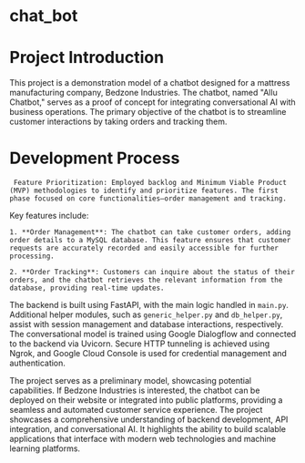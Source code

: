# chat_bot
# Project Introduction

This project is a demonstration model of a chatbot designed for a mattress manufacturing company, Bedzone Industries. The chatbot, named "Allu Chatbot," serves as a proof of concept for integrating conversational AI with business operations. The primary objective of the chatbot is to streamline customer interactions by taking orders and tracking them.


# Development Process
     Feature Prioritization: Employed backlog and Minimum Viable Product (MVP) methodologies to identify and prioritize features. The first phase focused on core functionalities—order management and tracking.



Key features include:

    1. **Order Management**: The chatbot can take customer orders, adding order details to a MySQL database. This feature ensures that customer requests are accurately recorded and easily accessible for further processing.

    2. **Order Tracking**: Customers can inquire about the status of their orders, and the chatbot retrieves the relevant information from the database, providing real-time updates.

The backend is built using FastAPI, with the main logic handled in `main.py`. Additional helper modules, such as `generic_helper.py` and `db_helper.py`, assist with session management and database interactions, respectively. The conversational model is trained using Google Dialogflow and connected to the backend via Uvicorn. Secure HTTP tunneling is achieved using Ngrok, and Google Cloud Console is used for credential management and authentication.

The project serves as a preliminary model, showcasing potential capabilities. If Bedzone Industries is interested, the chatbot can be deployed on their website or integrated into public platforms, providing a seamless and automated customer service experience.
The project showcases a comprehensive understanding of backend development, API integration, and conversational AI. It highlights the ability to build scalable applications that interface with modern web technologies and machine learning platforms.
